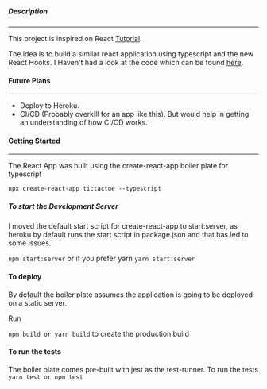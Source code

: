 ##### Description
---

This project is inspired on React [Tutorial](https://reactjs.org/tutorial/tutorial.html).

The idea is to build a similar react application using typescript and the new React Hooks. I Haven't had a look at the code which can be found [here](https://codepen.io/gaearon/pen/gWWZgR?editors=0010).


#### Future Plans 
---
-  Deploy to Heroku.
- CI/CD (Probably overkill for an app like this). But would help in getting an understanding of how CI/CD works.


#### Getting Started
----
The React App was built using the create-react-app boiler plate for typescript

`
   npx create-react-app tictactoe --typescript
`


##### To start the Development Server

I moved the default start script for create-react-app to start:server, as heroku by default runs the start script in package.json and that has led to some issues.

`
    npm start:server
`
or if you prefer yarn 
`
    yarn start:server
`

#### To deploy 

By default the boiler plate assumes the application is going to be deployed on a static server.

Run 

`
npm build or yarn build
`
to create the production build


#### To run the tests

The boiler plate comes pre-built with jest as the test-runner.
To run the tests
`
    yarn test or npm test
`
